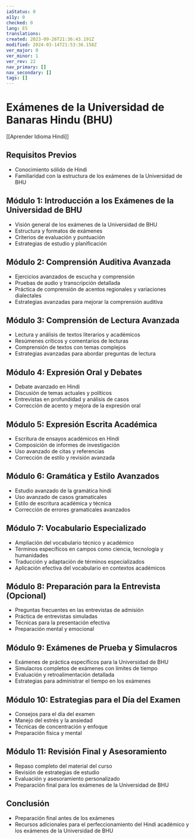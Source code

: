 ```yaml
---
iaStatus: 0
a11y: 0
checked: 0
lang: ES
translations: 
created: 2023-09-26T21:36:43.191Z
modified: 2024-03-14T21:53:36.158Z
ver_major: 0
ver_minor: 1
ver_rev: 22
nav_primary: []
nav_secondary: []
tags: []
---
```

# Exámenes de la Universidad de Banaras Hindu (BHU)

[[Aprender Idioma Hindi]]

## Requisitos Previos
- Conocimiento sólido de Hindi
- Familiaridad con la estructura de los exámenes de la Universidad de BHU

## Módulo 1: Introducción a los Exámenes de la Universidad de BHU
- Visión general de los exámenes de la Universidad de BHU
- Estructura y formatos de exámenes
- Criterios de evaluación y puntuación
- Estrategias de estudio y planificación

## Módulo 2: Comprensión Auditiva Avanzada
- Ejercicios avanzados de escucha y comprensión
- Pruebas de audio y transcripción detallada
- Práctica de comprensión de acentos regionales y variaciones dialectales
- Estrategias avanzadas para mejorar la comprensión auditiva

## Módulo 3: Comprensión de Lectura Avanzada
- Lectura y análisis de textos literarios y académicos
- Resúmenes críticos y comentarios de lecturas
- Comprensión de textos con temas complejos
- Estrategias avanzadas para abordar preguntas de lectura

## Módulo 4: Expresión Oral y Debates
- Debate avanzado en Hindi
- Discusión de temas actuales y políticos
- Entrevistas en profundidad y análisis de casos
- Corrección de acento y mejora de la expresión oral

## Módulo 5: Expresión Escrita Académica
- Escritura de ensayos académicos en Hindi
- Composición de informes de investigación
- Uso avanzado de citas y referencias
- Corrección de estilo y revisión avanzada

## Módulo 6: Gramática y Estilo Avanzados
- Estudio avanzado de la gramática hindi
- Uso avanzado de casos gramaticales
- Estilo de escritura académica y técnica
- Corrección de errores gramaticales avanzados

## Módulo 7: Vocabulario Especializado
- Ampliación del vocabulario técnico y académico
- Términos específicos en campos como ciencia, tecnología y humanidades
- Traducción y adaptación de términos especializados
- Aplicación efectiva del vocabulario en contextos académicos

## Módulo 8: Preparación para la Entrevista (Opcional)
- Preguntas frecuentes en las entrevistas de admisión
- Práctica de entrevistas simuladas
- Técnicas para la presentación efectiva
- Preparación mental y emocional

## Módulo 9: Exámenes de Prueba y Simulacros
- Exámenes de práctica específicos para la Universidad de BHU
- Simulacros completos de exámenes con límites de tiempo
- Evaluación y retroalimentación detallada
- Estrategias para administrar el tiempo en los exámenes

## Módulo 10: Estrategias para el Día del Examen
- Consejos para el día del examen
- Manejo del estrés y la ansiedad
- Técnicas de concentración y enfoque
- Preparación física y mental

## Módulo 11: Revisión Final y Asesoramiento
- Repaso completo del material del curso
- Revisión de estrategias de estudio
- Evaluación y asesoramiento personalizado
- Preparación final para los exámenes de la Universidad de BHU

## Conclusión
- Preparación final antes de los exámenes
- Recursos adicionales para el perfeccionamiento del Hindi académico y los exámenes de la Universidad de BHU



